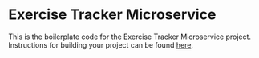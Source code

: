 # Exercise Tracker Microservice

This is the boilerplate code for the Exercise Tracker Microservice project. Instructions for building your project can be found <a href="https://www.freecodecamp.org/learn/back-end-development-and-apis/back-end-development-and-apis-projects/exercise-tracker">here</a>.
